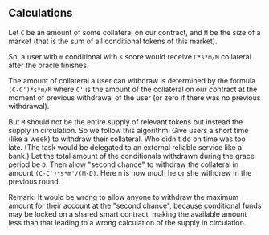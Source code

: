 ## Calculations

Let `C` be an amount of some collateral on our contract, and `M` be the size of a market (that is the sum of all conditional tokens of this market).

So, a user with `m` conditional with `s` score would receive `C*s*m/M` collateral after the oracle finishes.

The amount of collateral a user can withdraw is determined by the formula `(C-C')*s*m/M` where `C'` is the amount of the collateral on our contract at the moment of previous withdrawal of the user (or zero if there was no previous withdrawal).

But `M` should not be the entire supply of relevant tokens but instead the supply in circulation. So we follow this algorithm: Give users a short time (like a week) to withdraw their collateral. Who didn't do on time was too late. (The task would be delegated to an external reliable service like a bank.) Let the total amount of the conditionals withdrawn during the grace period be `D`. Then allow "second chance" to withdraw the collateral in amount `(C-C')*s*m'/(M-D)`. Here `m` is how much he or she withdrew in the previous round.

Remark: It would be wrong to allow anyone to withdraw the maximum amount for their account at the "second chance", because conditional funds may be locked on a shared smart contract, making the available amount less than that leading to a wrong calculation of the supply in circulation.
